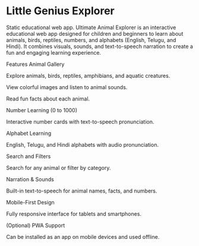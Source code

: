 
# Little Genius Explorer

Static educational web app.
Ultimate Animal Explorer is an interactive educational web app designed for children and beginners to learn about animals, birds, reptiles, numbers, and alphabets (English, Telugu, and Hindi). It combines visuals, sounds, and text-to-speech narration to create a fun and engaging learning experience.

Features
Animal Gallery

Explore animals, birds, reptiles, amphibians, and aquatic creatures.

View colorful images and listen to animal sounds.

Read fun facts about each animal.

Number Learning (0 to 1000)

Interactive number cards with text-to-speech pronunciation.

Alphabet Learning

English, Telugu, and Hindi alphabets with audio pronunciation.

Search and Filters

Search for any animal or filter by category.

Narration & Sounds

Built-in text-to-speech for animal names, facts, and numbers.

Mobile-First Design

Fully responsive interface for tablets and smartphones.

(Optional) PWA Support

Can be installed as an app on mobile devices and used offline.
